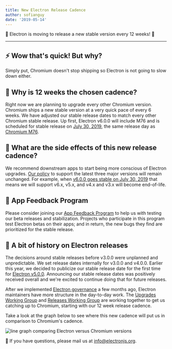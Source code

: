 ```yaml
---
title: New Electron Release Cadence
author: sofianguy
date: '2019-05-14'
---
```


🎉 Electron is moving to release a new stable version every 12 weeks! 🎉

---

## ⚡️ Wow that's quick! But why?

Simply put, Chromium doesn't stop shipping so Electron is not going to slow down either.

## 🚀 Why is 12 weeks the chosen cadence?

Right now we are planning to upgrade every other Chromium version. Chromium ships a new stable version at a very quick pace of every 6 weeks. We have adjusted our stable release dates to match every other Chromium stable release. Up first, Electron v6.0.0 will include M76 and is scheduled for stable release on [July 30, 2019](https://electronjs.org/docs/tutorial/electron-timelines#600-release-schedule), the same release day as [Chromium M76](https://www.chromium.org/developers/calendar).

## 🚧 What are the side effects of this new release cadence?

We recommend downstream apps to start being more conscious of Electron upgrades. [Our policy](https://electronjs.org/docs/tutorial/support#supported-versions) to support the latest three major versions will remain unchanged. For example, when [v6.0.0 goes stable on July 30, 2019](https://electronjs.org/docs/tutorial/electron-timelines#600-release-schedule) that means we will support v6.x, v5.x, and v4.x and v3.x will become end-of-life.

## 💬 App Feedback Program

Please consider joining our [App Feedback Program](https://electronjs.org/blog/app-feedback-program) to help us with testing our beta releases and stabilization. Projects who participate in this program test Electron betas on their apps; and in return, the new bugs they find are prioritized for the stable release.

## 📝 A bit of history on Electron releases

The decisions around stable releases before v3.0.0 were unplanned and unpredictable. We set release dates internally for v3.0.0 and v4.0.0. Earlier this year, we decided to publicize our stable release date for the first time for [Electron v5.0.0](https://electronjs.org/blog/electron-5-0-timeline). Announcing our stable release dates was positively received overall and we're excited to continue doing that for future releases.

After we implemented [Electron governance](https://electronjs.org/blog/governance) a few months ago, Electron maintainers have more structure in the day-to-day work. The [Upgrades Working Group](https://github.com/electron/governance/tree/master/wg-upgrades) and [Releases Working Group](https://github.com/electron/governance/tree/master/wg-releases) are working together to get us catching up to Chromium, starting with our 12 week release cadence.

Take a look at the graph below to see where this new cadence will put us in comparison to Chromium's cadence.

<img alt="line graph comparing Electron versus Chromium versions" src="https://user-images.githubusercontent.com/2138661/57543187-86340700-7308-11e9-9745-a9371bb29275.png">

📨 If you have questions, please mail us at [info@electronjs.org](mailto:info@electronjs.org).
